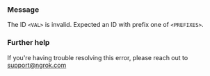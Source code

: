 
### Message
The ID <code>&lt;VAL&gt;</code> is invalid. Expected an ID with prefix one of <code>&lt;PREFIXES&gt;</code>.

### Further help
If you're having trouble resolving this error, please reach out to [support@ngrok.com](mailto:support@ngrok.com?subject=Help%20with%20ERR_NGROK_243)

